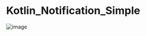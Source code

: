 # Kotlin_Notification_Simple

![image](https://user-images.githubusercontent.com/60017090/137474704-619e8a2e-d6e9-4996-8853-3b1674ae5bf0.png)
